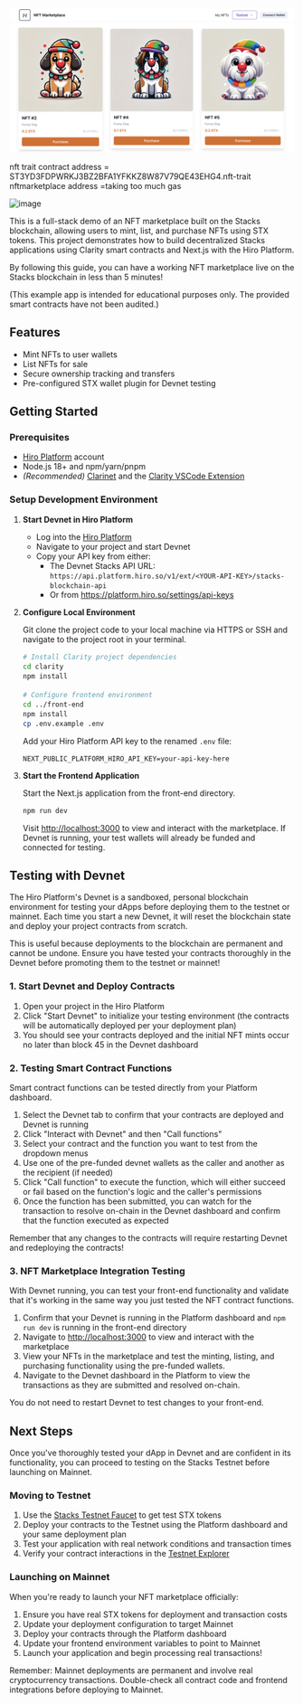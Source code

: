 ![NFT Marketplace on Stacks](./marketplace-screenshot.png)

nft trait contract address = ST3YD3FDPWRKJ3BZ2BFA1YFKKZ8W87V79QE43EHG4.nft-trait
nftmarketplace  address =taking too much gas

<img width="1920" height="1080" alt="image" src="https://github.com/user-attachments/assets/b46a9f6b-fa99-4703-a241-e95a794b9edd" />

This is a full-stack demo of an NFT marketplace built on the Stacks blockchain, allowing users to mint, list, and purchase NFTs using STX tokens. This project demonstrates how to build decentralized Stacks applications using Clarity smart contracts and Next.js with the Hiro Platform.

By following this guide, you can have a working NFT marketplace live on the Stacks blockchain in less than 5 minutes!

(This example app is intended for educational purposes only. The provided smart contracts have not been audited.)

## Features

- Mint NFTs to user wallets
- List NFTs for sale
- Secure ownership tracking and transfers
- Pre-configured STX wallet plugin for Devnet testing

## Getting Started

### Prerequisites

- [Hiro Platform](https://platform.hiro.so) account
- Node.js 18+ and npm/yarn/pnpm
- _(Recommended)_ [Clarinet](https://github.com/hirosystems/clarinet) and the [Clarity VSCode Extension](https://marketplace.visualstudio.com/items?itemName=HiroSystems.clarity-lsp)

### Setup Development Environment

1. **Start Devnet in Hiro Platform**

   - Log into the [Hiro Platform](https://platform.hiro.so)
   - Navigate to your project and start Devnet
   - Copy your API key from either:
     - The Devnet Stacks API URL: `https://api.platform.hiro.so/v1/ext/<YOUR-API-KEY>/stacks-blockchain-api`
     - Or from https://platform.hiro.so/settings/api-keys

2. **Configure Local Environment**

   Git clone the project code to your local machine via HTTPS or SSH and navigate to the project root in your terminal.

   ```bash
   # Install Clarity project dependencies
   cd clarity
   npm install

   # Configure frontend environment
   cd ../front-end
   npm install
   cp .env.example .env
   ```

   Add your Hiro Platform API key to the renamed `.env` file:

   ```
   NEXT_PUBLIC_PLATFORM_HIRO_API_KEY=your-api-key-here
   ```

3. **Start the Frontend Application**

   Start the Next.js application from the front-end directory.

   ```bash
   npm run dev
   ```

   Visit [http://localhost:3000](http://localhost:3000) to view and interact with the marketplace. If Devnet is running, your test wallets will already be funded and connected for testing.

## Testing with Devnet

The Hiro Platform's Devnet is a sandboxed, personal blockchain environment for testing your dApps before deploying them to the testnet or mainnet. Each time you start a new Devnet, it will reset the blockchain state and deploy your project contracts from scratch.

This is useful because deployments to the blockchain are permanent and cannot be undone. Ensure you have tested your contracts thoroughly in the Devnet before promoting them to the testnet or mainnet!

### 1. Start Devnet and Deploy Contracts

1. Open your project in the Hiro Platform
2. Click "Start Devnet" to initialize your testing environment (the contracts will be automatically deployed per your deployment plan)
3. You should see your contracts deployed and the initial NFT mints occur no later than block 45 in the Devnet dashboard

### 2. Testing Smart Contract Functions

Smart contract functions can be tested directly from your Platform dashboard.

1. Select the Devnet tab to confirm that your contracts are deployed and Devnet is running
2. Click "Interact with Devnet" and then "Call functions"
3. Select your contract and the function you want to test from the dropdown menus
4. Use one of the pre-funded devnet wallets as the caller and another as the recipient (if needed)
5. Click "Call function" to execute the function, which will either succeed or fail based on the function's logic and the caller's permissions
6. Once the function has been submitted, you can watch for the transaction to resolve on-chain in the Devnet dashboard and confirm that the function executed as expected

Remember that any changes to the contracts will require restarting Devnet and redeploying the contracts!

### 3. NFT Marketplace Integration Testing

With Devnet running, you can test your front-end functionality and validate that it's working in the same way you just tested the NFT contract functions.

1. Confirm that your Devnet is running in the Platform dashboard and `npm run dev` is running in the front-end directory
2. Navigate to [http://localhost:3000](http://localhost:3000) to view and interact with the marketplace
3. View your NFTs in the marketplace and test the minting, listing, and purchasing functionality using the pre-funded wallets.
4. Navigate to the Devnet dashboard in the Platform to view the transactions as they are submitted and resolved on-chain.

You do not need to restart Devnet to test changes to your front-end.

## Next Steps

Once you've thoroughly tested your dApp in Devnet and are confident in its functionality, you can proceed to testing on the Stacks Testnet before launching on Mainnet.

### Moving to Testnet

1. Use the [Stacks Testnet Faucet](https://explorer.hiro.so/sandbox/faucet?chain=testnet) to get test STX tokens
2. Deploy your contracts to the Testnet using the Platform dashboard and your same deployment plan
3. Test your application with real network conditions and transaction times
4. Verify your contract interactions in the [Testnet Explorer](https://explorer.hiro.so/?chain=testnet)

### Launching on Mainnet

When you're ready to launch your NFT marketplace officially:

1. Ensure you have real STX tokens for deployment and transaction costs
2. Update your deployment configuration to target Mainnet
3. Deploy your contracts through the Platform dashboard
4. Update your frontend environment variables to point to Mainnet
5. Launch your application and begin processing real transactions!

Remember: Mainnet deployments are permanent and involve real cryptocurrency transactions. Double-check all contract code and frontend integrations before deploying to Mainnet.
